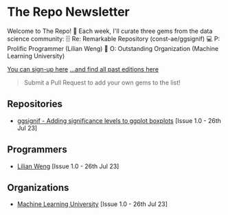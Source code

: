 # The Repo Newsletter

Welcome to The Repo! 🚀 Each week, I'll curate three gems from the data science community:
🗄️ Re: Remarkable Repository (const-ae/ggsignif)
💻 P: Prolific Programmer (Lilian Weng)
🏢 O: Outstanding Organization (Machine Learning University)

[You can sign-up here](https://www.ds-econ.com/#/portal/signup/free)
[...and find all past editions here](www.ds-econ.com/tag/repo/)

> Submit a Pull Request to add your own gems to the list!

## Repositories
- [ggsignif - Adding significance levels to ggplot boxplots](https://github.com/const-ae/ggsignif) [Issue 1.0 - 26th Jul 23]

## Programmers
- [Lilian Weng](https://lilianweng.github.io) [Issue 1.0 - 26th Jul 23]

## Organizations
- [Machine Learning University](https://mlu-explain.github.io) [Issue 1.0 - 26th Jul 23]